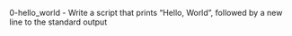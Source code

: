 0-hello_world - Write a script that prints “Hello, World”, followed by a new line to the standard output
